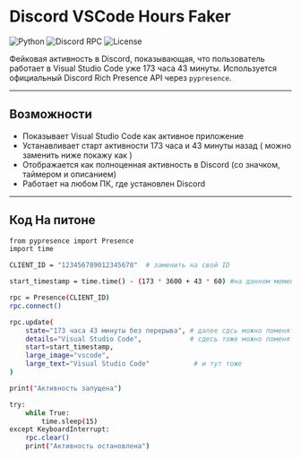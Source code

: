 # Discord VSCode Hours Faker

![Python](https://img.shields.io/badge/Made%20with-Python-blue.svg)
![Discord RPC](https://img.shields.io/badge/Discord-Rich%20Presence-5865F2?logo=discord)
![License](https://img.shields.io/badge/License-MIT-lightgrey)

Фейковая активность в Discord, показывающая, что пользователь работает в Visual Studio Code уже 173 часа 43 минуты. Используется официальный Discord Rich Presence API через `pypresence`.

---

## Возможности

- Показывает Visual Studio Code как активное приложение
- Устанавливает старт активности 173 часа и 43 минуты назад ( можно заменить ниже покажу как )
- Отображается как полноценная активность в Discord (со значком, таймером и описанием)
- Работает на любом ПК, где установлен Discord

---

## Код На питоне 

```bash
from pypresence import Presence
import time

CLIENT_ID = "123456789012345678"  # заменить на свой ID

start_timestamp = time.time() - (173 * 3600 + 43 * 60) #на данном моменте вы можете поменять цифры они отвечают за количество врпеменни в игре 

rpc = Presence(CLIENT_ID)
rpc.connect()

rpc.update(
    state="173 часа 43 минуты без перерыва", # далее сдсь можно поменять статус на что угодно 
    details="Visual Studio Code",            # сдесь тоже можно поменять 
    start=start_timestamp,            
    large_image="vscode",
    large_text="Visual Studio Code"           # и тут тоже 
)

print("Активность запущена")

try:
    while True:
        time.sleep(15)
except KeyboardInterrupt:
    rpc.clear()
    print("Активность остановлена")
```

